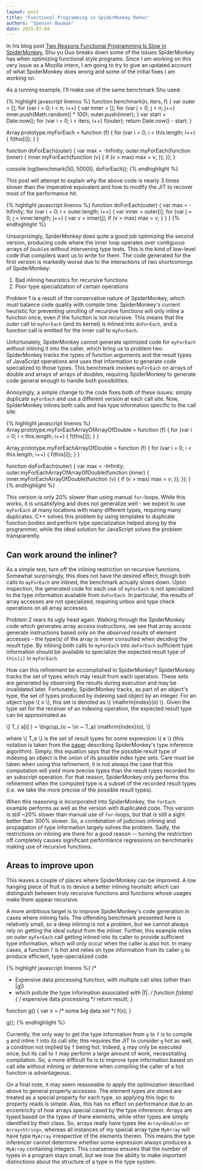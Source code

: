 ```yaml
---
layout: post
title: "Functional Programming in SpiderMonkey Redux"
authors: "Spenser Bauman"
date: 2015-07-04
---
```


In his blog post [Two Reasons Functional Programming Is Slow in
SpiderMonkey](http://rfrn.org/~shu/2013/03/20/two-reasons-functional-style-is-slow-in-spidermonkey.html),
Shu-yu Guo breaks down some of the issues SpiderMonkey has when optimizing
functional style programs.
Since I am working on this very issue as a Mozilla intern, I am going to try to
give an updated account of what SpiderMonkey does wrong and some of the initial
fixes I am working on.

As a running example, I'll make use of the same benchmark Shu used:

{% highlight javascript linenos %}
function benchmark(n, iters, f) {
  var outer = [];
  for (var i = 0; i < n; i++) {
    var inner = [];
    for (var j = 0; j < n; j++)
      inner.push(Math.random() * 100);
    outer.push(inner);
  }
  var start = Date.now();
  for (var i = 0; i < iters; i++)
    f(outer);
  return Date.now() - start;
}

Array.prototype.myForEach = function (f) {
  for (var i = 0; i < this.length; i++) {
    f(this[i]);
  }
}

function doForEach(outer) {
  var max = -Infinity;
  outer.myForEach(function (inner) {
    inner.myForEach(function (v) {
      if (v > max)
        max = v;
    });
  });
}

console.log(benchmark(50, 50000, doForEach));
{% endhighlight %}

This post will attempt to explain why the above code is nearly 3 times slower
than the imperative equivalent and how to modify the JIT to recover most of the
performance hit.

{% highlight javascript linenos %}
function doForEach(outer) {
  var max = -Infinity;
  for (var i = 0; i < outer.length; i++) {
    var inner = outer[i];
    for (var j = 0; j < inner.length; j++) {
      var v = inner[j];
      if (v > max)
        max = v;
    }
  }
}
{% endhighlight %}

Unsurprisingly, SpiderMonkey does quite a good job optimizing the second
version, producing code where the inner loop operates over contiguous arrays of
`Double`s without intervening type tests.
This is the kind of low-level code that compilers want us to write for them.
The code generated for the first version is markedly worse due to the
interactions of two shortcomings of SpiderMonkey:

1. Bad inlining heuristics for recursive functions
2. Poor type specialization of certain operations

Problem 1 is a result of the conservative nature of SpiderMonkey, which must
balance code quality with compile time.
SpiderMonkey's current heuristic for preventing unrolling of recursive functions
will only inline a function once, even if the function is not recursive.
This means that the outer call to `myForEach` (and its kernel) is inlined into
`doForEach`, and a function call is emitted for the inner call to `myForEach`.

Unfortunately, SpiderMonkey cannot generate optimized code for `myForEach`
without inlining it into the caller, which bring us to problem two.
SpiderMonkey tracks the types of function arguments and the result types of
JavaScript operations and uses that information to generate code specialized to
those types.
This benchmark invokes `myForEach` on arrays of double and arrays of arrays of
doubles, requiring SpiderMonkey to generate code general enough to handle both
possibilities.

Annoyingly, a simple change to the code fixes both of these issues: simply
duplicate `myForEach` and use a different version at each call site.
Now, SpiderMonkey inlines both calls and has type information specific to the
call site.

{% highlight javascript linenos %}
Array.prototype.myForEachArrayOfArrayOfDouble = function (f) {
  for (var i = 0; i < this.length; i++) {
    f(this[i]);
  }
}

Array.prototype.myForEachArrayOfDouble = function (f) {
  for (var i = 0; i < this.length; i++) {
    f(this[i]);
  }
}

function doForEach(outer) {
  var max = -Infinity;
  outer.myForEachArrayOfArrayOfDouble(function (inner) {
    inner.myForEachArrayOfDouble(function (v) {
      if (v > max)
        max = v;
    });
  });
}
{% endhighlight %}

This version is only 20% slower than using manual `for`-loops.
While this works, it is unsatisfying and does not generalize well - we expect to
use `myForEach` at many locations with many different types, requiring many
duplicates.
C++ solves this problem by using templates to duplicate function bodies and
perform type specialization helped along by the programmer, while the ideal
solution for JavaScript solves the problem transparently.

Can work around the inliner?
---

As a simple test, turn off the inlining restriction on recursive functions.
Somewhat surprisingly, this does not have the desired effect; though both calls
to `myForEach` are inlined, the benchmark actually slows down.
Upon inspection, the generated code for each use of `myForEach` is not
specialized to the type information available from `doForEach`.
In particular, the results of array accesses are not specialized, requiring
unbox and type check operations on all array accesses.

Problem 2 rears its ugly head again.
Walking through the SpiderMonkey code which generates array access instructions,
we see that array access generate instructions based only on the *observed
results* of element accesses - the type(s) of the array is never consulted when
deciding the result type.
By inlining both calls to `myForEach` into `doForEach` sufficient type
information should be available to specialize the expected result type of
`this[i]` in `myForEach`.

How can this refinement be accomplished in SpiderMonkey?
SpiderMonkey tracks the set of types which may result from each operation.
These sets are generated by observing the results during execution and may be
invalidated later.
Fortunately, SpiderMonkey tracks, as part of an object's type, the set of types
produced by indexing said object by an integer.
For an object type \\( o \\), this set is denoted as \\( \\mathrm{index}(o) \\).
Given the type set for the receiver of an indexing operation, the expected
result type can be approximated as

\\[ T\_{ a[i] } = \\bigcup_{o ~ \\in ~ T\_a} \\mathrm{index}(o), \\]

where \\( T_e \\) is the set of result types for some expression \\( e \\)
(this notation is taken from the [paper](http://rfrn.org/~shu/drafts/ti.pdf)
describing SpiderMonkey's type inference algorithm).
Simply, this equation says that the possible result type of indexing an object
is the union of its possible index type sets.
Care must be taken when using this refinement, it is not always the case that
this computation will yield more precise types than the result types recorded
for an subscript operation.
For that reason, SpiderMonkey only performs this refinement when the computed
type is a subset of the recorded result types (i.e. we take the more
precise of the possible result types).

When this reasoning is incorporated into SpiderMonkey, the `forEach` example
performs as well as the version with duplicated code.
This version is still ~20% slower than manual use of `for`-loops, but that is
still a sight better than 300% slower.
So, a combination of judicious inlining and propagation of type information
largely solves the problem.
Sadly, the restrictions on inlining are there for a good reason -- turning the
restriction off completely causes significant performance regressions on
benchmarks making use of recursive functions.

Areas to improve upon
---

This leaves a couple of places where SpiderMonkey can be improved.
A low hanging piece of fruit is to device a better inlining heurisitc which can
distinguish between truly recursive functions and functions whose usages make
them appear recursive.

A more ambitious target is to improve SpiderMonkey's code generation in cases where
inlining fails.
The offending benchmark presented here is relatively small, so a deep inlining
is not a problem, but we cannot always rely on getting the ideal output from the
inliner.
Further, this example relies on outer `myForEach` call getting inlined into its
caller to provide sufficient type information, which will only occur when the
caller is also hot.
In many cases, a function `f` is hot and relies on type information from
its caller `g` to produce efficient, type-specialized code.

{% highlight javascript linenos %}
/*
 * Expensive data processing function, with multiple call sites (other than |g|)
 * which pollute the type information associated with |f|.
 */
function f(data) {
    /* expensive data processing */
    return result;
}

function g() {
    var x = /* some big data set */
    f(x);
}

g();
{% endhighlight %}

Currently, the only way to get the type information from `g` to `f` is to
compile `g` and inline `f` into its call site; this requires the JIT to
consider `g` hot as well, a condition not implied by `f` being hot.
Indeed, `g` may only be executed once, but its call to `f` may perform a large
amount of work, necessitating compilation.
So, a more difficult fix is to improve type information based on call site
without inlining or determine when compiling the caller of a hot function is
advantageous.

On a final note, it may seem reasonable to apply the optimization described
above to general property accesses.
The element types are stored are treated as a special property for each type, so
applying this logic to property reads is simple.
Alas, this has no effect on performance due to an eccentricity of how arrays
special cased by the type inferencer.
Arrays are typed based on the types of there elements, while other types are
simply identified by their class.
So, arrays really have types like `Array<Double>` or `Array<String>`, whereas
all instances of my special array type `MyArray` will have type `MyArray`
irrespective of the elements therein.
This means the type inferencer cannot determine whether some expression always
produces a `MyArray` containing integers.
This coarseness ensures that the number of types in a program stays small, but
we lose the ability to make important distinctions about the structure of a type
in the type system.

